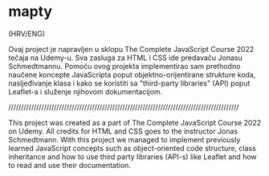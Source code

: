 # mapty

(HRV/ENG)

Ovaj project je napravljen u sklopu The Complete JavaScript Course 2022 tečaja na Udemy-u. Sva zasluga za HTML i CSS ide predavaču Jonasu Schmedtmannu. Pomoću ovog projekta implementirao sam prethodno naučene koncepte JavaScripta poput objektno-orijentirane strukture koda, nasljeđivanje klasa i
kako se koristiti sa "third-party libraries" (API) poput Leaflet-a i služenje njihovom dokumentacijom.


///////////////////////////////////////////////////////////////////////////////////////////

This project was created as a part of The Complete JavaScript Course 2022 on Udemy. All credits for HTML and CSS goes to the instructor Jonas Schmedtmann.
With this project we managed to implement previously learned JavaScript concepts such as object-oriented code structure, class inheritance and how to
use third party libraries (API-s) like Leaflet and how to read and use their documentation.


